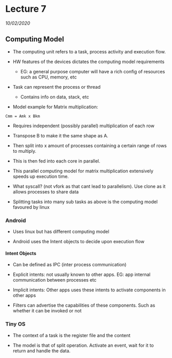 # Lecture 7
*10/02/2020*

## Computing Model
- The computing unit refers to a task, process activity and execution flow.

- HW features of the devices dictates the computing model requirements
    - EG: a general purpose computer will have a rich config of resources such as CPU, memory, etc

- Task can represent the process or thread
    - Contains info on data, stack, etc

- Model example for Matrix multiplication:

```
Cmm = Amk x Bkm
```

- Requires independent (possibly parallel) multiplication of each row

- Transpose B to make it the same shape as A.

- Then split into x amount of processes containing a certain range of rows to multiply.

- This is then fed into each core in parallel.

- This parallel computing model for matrix multiplication extensively speeds up execution time.

- What syscall? (not vfork as that cant lead to parallelism). Use clone as it allows processes to share data

- Splitting tasks into many sub tasks as above is the computing model favoured by linux

### Android
- Uses linux but has different computing model

- Android uses the Intent objects to decide upon execution flow

#### Intent Objects
- Can be defined as IPC (inter process communication)

- Explicit intents: not usually known to other apps. EG: app internal communication between processes etc

- Implicit intents: Other apps uses these intents to activate components in other apps

- Filters can advertise the capabilities of these components. Such as whether it can be invoked or not


### Tiny OS
- The context of a task is the register file and the content

- The model is that of split operation. Activate an event, wait for it to return and handle the data.
